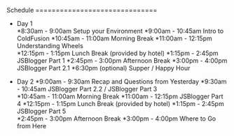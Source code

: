 Schedule ==============================

- Day 1  
*8:30am - 9:00am Setup your Environment
*9:00am - 10:45am Intro to ColdFusion 
*10:45am - 11:00am Morning Break
*11:00am - 12:15pm Understanding Wheels  
*12:15pm - 1:15pm Lunch Break (provided by hotel)
*1:15pm - 2:45pm JSBlogger Part 1 
*2:45pm - 3:00pm Afternoon Break
*3:00pm - 4:00pm JSBlogger Part 2.1 
*6:30pm (optional) Supper / Happy Hour

- Day 2
*9:00am - 9:30am Recap and Questions from Yesterday
*9:30am - 10:45am JSBlogger Part 2.2 / JSBlogger Part 3  
*10:45am - 11:00am Morning Break
*11:00am - 12:15pm JSBlogger Part 4
*12:15pm - 1:15pm Lunch Break (provided by hotel)
*1:15pm - 2:45pm JSBlogger Part 5  
*2:45pm - 3:00pm Afternoon Break
*3:00pm - 4:00pm Where to Go from Here